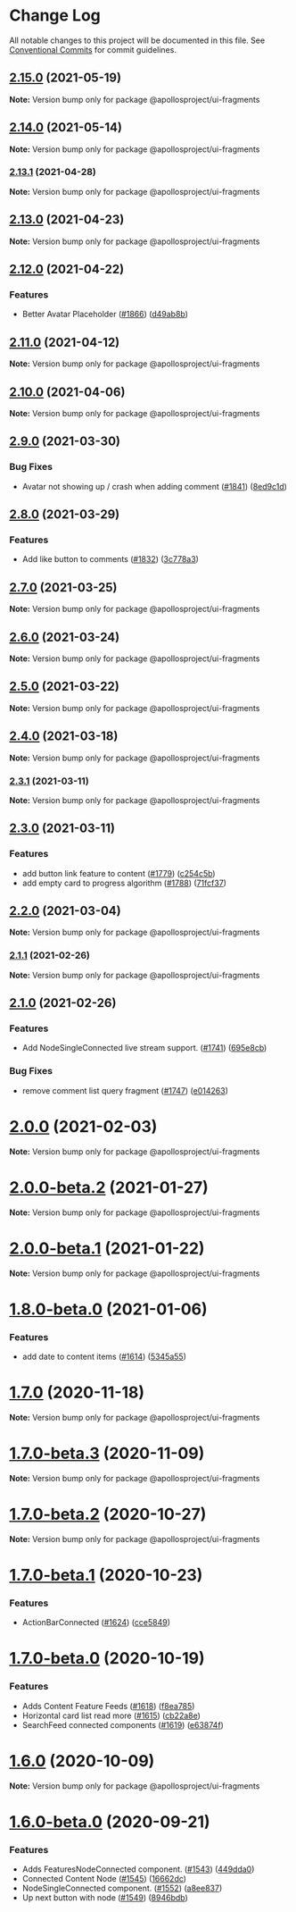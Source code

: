 # Change Log

All notable changes to this project will be documented in this file.
See [Conventional Commits](https://conventionalcommits.org) for commit guidelines.

## [2.15.0](https://github.com/apollosproject/apollos-apps/compare/v2.14.0...v2.15.0) (2021-05-19)

**Note:** Version bump only for package @apollosproject/ui-fragments





## [2.14.0](https://github.com/apollosproject/apollos-apps/compare/v2.13.1...v2.14.0) (2021-05-14)

**Note:** Version bump only for package @apollosproject/ui-fragments





### [2.13.1](https://github.com/apollosproject/apollos-apps/compare/v2.13.0...v2.13.1) (2021-04-28)

**Note:** Version bump only for package @apollosproject/ui-fragments





## [2.13.0](https://github.com/apollosproject/apollos-apps/compare/v2.12.0...v2.13.0) (2021-04-23)

**Note:** Version bump only for package @apollosproject/ui-fragments





## [2.12.0](https://github.com/apollosproject/apollos-apps/compare/v2.11.0...v2.12.0) (2021-04-22)


### Features

* Better Avatar Placeholder ([#1866](https://github.com/apollosproject/apollos-apps/issues/1866)) ([d49ab8b](https://github.com/apollosproject/apollos-apps/commit/d49ab8bff1fbb300d597bc3f13291eb429b283cd))



## [2.11.0](https://github.com/apollosproject/apollos-apps/compare/v2.10.0...v2.11.0) (2021-04-12)

**Note:** Version bump only for package @apollosproject/ui-fragments





## [2.10.0](https://github.com/apollosproject/apollos-apps/compare/v2.9.0...v2.10.0) (2021-04-06)

**Note:** Version bump only for package @apollosproject/ui-fragments





## [2.9.0](https://github.com/apollosproject/apollos-apps/compare/v2.8.0...v2.9.0) (2021-03-30)


### Bug Fixes

* Avatar not showing up / crash when adding comment ([#1841](https://github.com/apollosproject/apollos-apps/issues/1841)) ([8ed9c1d](https://github.com/apollosproject/apollos-apps/commit/8ed9c1d845e828e4a14c13e1b5d02912c9cb04b0))



## [2.8.0](https://github.com/apollosproject/apollos-apps/compare/v2.7.0...v2.8.0) (2021-03-29)


### Features

* Add like button to comments ([#1832](https://github.com/apollosproject/apollos-apps/issues/1832)) ([3c778a3](https://github.com/apollosproject/apollos-apps/commit/3c778a35b8eebee39ce5a118894343d13ac79114))



## [2.7.0](https://github.com/apollosproject/apollos-apps/compare/v2.6.0...v2.7.0) (2021-03-25)

**Note:** Version bump only for package @apollosproject/ui-fragments





## [2.6.0](https://github.com/apollosproject/apollos-apps/compare/v2.5.0...v2.6.0) (2021-03-24)

**Note:** Version bump only for package @apollosproject/ui-fragments





## [2.5.0](https://github.com/apollosproject/apollos-apps/compare/v2.4.0...v2.5.0) (2021-03-22)

**Note:** Version bump only for package @apollosproject/ui-fragments





## [2.4.0](https://github.com/apollosproject/apollos-apps/compare/v2.3.1...v2.4.0) (2021-03-18)

**Note:** Version bump only for package @apollosproject/ui-fragments





### [2.3.1](https://github.com/apollosproject/apollos-apps/compare/v2.3.0...v2.3.1) (2021-03-11)

**Note:** Version bump only for package @apollosproject/ui-fragments





## [2.3.0](https://github.com/apollosproject/apollos-apps/compare/v2.2.0...v2.3.0) (2021-03-11)


### Features

* add button link feature to content ([#1779](https://github.com/apollosproject/apollos-apps/issues/1779)) ([c254c5b](https://github.com/apollosproject/apollos-apps/commit/c254c5bcdac03c840926da53b19eeba9ac11e9a5))
* add empty card to progress algorithm ([#1788](https://github.com/apollosproject/apollos-apps/issues/1788)) ([71fcf37](https://github.com/apollosproject/apollos-apps/commit/71fcf373bdaf06af9d3fc956d2b95f9e5f4506a2))



## [2.2.0](https://github.com/apollosproject/apollos-apps/compare/v2.1.1...v2.2.0) (2021-03-04)

**Note:** Version bump only for package @apollosproject/ui-fragments





### [2.1.1](https://github.com/apollosproject/apollos-apps/compare/v2.1.0...v2.1.1) (2021-02-26)

**Note:** Version bump only for package @apollosproject/ui-fragments





## [2.1.0](https://github.com/apollosproject/apollos-apps/compare/v2.0.1-canary.0...v2.1.0) (2021-02-26)


### Features

* Add NodeSingleConnected live stream support. ([#1741](https://github.com/apollosproject/apollos-apps/issues/1741)) ([695e8cb](https://github.com/apollosproject/apollos-apps/commit/695e8cb4df9331aba19fc1666e5566d9f2545e2f))


### Bug Fixes

* remove comment list query fragment ([#1747](https://github.com/apollosproject/apollos-apps/issues/1747)) ([e014263](https://github.com/apollosproject/apollos-apps/commit/e0142635302cf71cb61eccfd2337183e8f1818e4))



# [2.0.0](https://github.com/apollosproject/apollos-apps/compare/v2.0.0-beta.4...v2.0.0) (2021-02-03)

**Note:** Version bump only for package @apollosproject/ui-fragments





# [2.0.0-beta.2](https://github.com/apollosproject/apollos-apps/compare/v2.0.0-beta.1...v2.0.0-beta.2) (2021-01-27)

**Note:** Version bump only for package @apollosproject/ui-fragments





# [2.0.0-beta.1](https://github.com/apollosproject/apollos-apps/compare/v2.0.0-beta.0...v2.0.0-beta.1) (2021-01-22)

**Note:** Version bump only for package @apollosproject/ui-fragments





# [1.8.0-beta.0](https://github.com/apollosproject/apollos-apps/compare/v1.7.0...v1.8.0-beta.0) (2021-01-06)


### Features

* add date to content items ([#1614](https://github.com/apollosproject/apollos-apps/issues/1614)) ([5345a55](https://github.com/apollosproject/apollos-apps/commit/5345a55))





# [1.7.0](https://github.com/apollosproject/apollos-apps/compare/v1.7.0-beta.3...v1.7.0) (2020-11-18)

**Note:** Version bump only for package @apollosproject/ui-fragments





# [1.7.0-beta.3](https://github.com/apollosproject/apollos-apps/compare/v1.7.0-beta.2...v1.7.0-beta.3) (2020-11-09)

**Note:** Version bump only for package @apollosproject/ui-fragments





# [1.7.0-beta.2](https://github.com/apollosproject/apollos-apps/compare/v1.7.0-beta.1...v1.7.0-beta.2) (2020-10-27)

**Note:** Version bump only for package @apollosproject/ui-fragments





# [1.7.0-beta.1](https://github.com/apollosproject/apollos-apps/compare/v1.7.0-beta.0...v1.7.0-beta.1) (2020-10-23)


### Features

* ActionBarConnected ([#1624](https://github.com/apollosproject/apollos-apps/issues/1624)) ([cce5849](https://github.com/apollosproject/apollos-apps/commit/cce5849))





# [1.7.0-beta.0](https://github.com/apollosproject/apollos-apps/compare/v1.6.0...v1.7.0-beta.0) (2020-10-19)


### Features

* Adds Content Feature Feeds ([#1618](https://github.com/apollosproject/apollos-apps/issues/1618)) ([f8ea785](https://github.com/apollosproject/apollos-apps/commit/f8ea785))
* Horizontal card list read more ([#1615](https://github.com/apollosproject/apollos-apps/issues/1615)) ([cb22a8e](https://github.com/apollosproject/apollos-apps/commit/cb22a8e))
* SearchFeed connected components ([#1619](https://github.com/apollosproject/apollos-apps/issues/1619)) ([e63874f](https://github.com/apollosproject/apollos-apps/commit/e63874f))





# [1.6.0](https://github.com/apollosproject/apollos-apps/compare/v1.6.0-beta.1...v1.6.0) (2020-10-09)

**Note:** Version bump only for package @apollosproject/ui-fragments





# [1.6.0-beta.0](https://github.com/apollosproject/apollos-apps/compare/v1.5.0...v1.6.0-beta.0) (2020-09-21)


### Features

* Adds FeaturesNodeConnected component.  ([#1543](https://github.com/apollosproject/apollos-apps/issues/1543)) ([449dda0](https://github.com/apollosproject/apollos-apps/commit/449dda0))
* Connected Content Node ([#1545](https://github.com/apollosproject/apollos-apps/issues/1545)) ([16662dc](https://github.com/apollosproject/apollos-apps/commit/16662dc))
* NodeSingleConnected component.  ([#1552](https://github.com/apollosproject/apollos-apps/issues/1552)) ([a8ee837](https://github.com/apollosproject/apollos-apps/commit/a8ee837))
* Up next button with node ([#1549](https://github.com/apollosproject/apollos-apps/issues/1549)) ([8946bdb](https://github.com/apollosproject/apollos-apps/commit/8946bdb))
